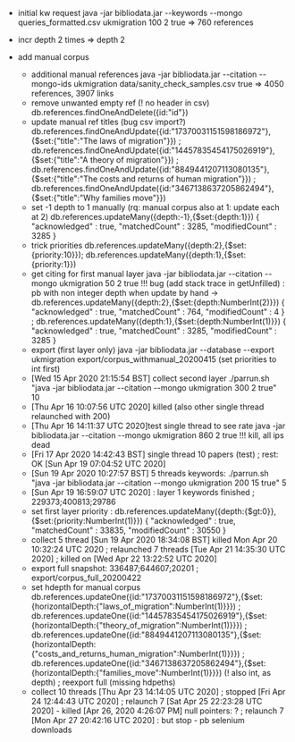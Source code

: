 
* initial kw request java -jar bibliodata.jar --keywords --mongo queries_formatted.csv ukmigration 100 2 true
  => 760 references
* incr depth 2 times => depth 2

* add manual corpus
  -  additional manual references java -jar bibliodata.jar --citation --mongo-ids ukmigration data/sanity_check_samples.csv true 
  => 4050 references, 3907 links
  -  remove unwanted empty ref (! no header in csv) db.references.findOneAndDelete({id:"id"})
  -  update manual ref titles (bug csv import?) db.references.findOneAndUpdate({id:"17370031151598186972"},{$set:{"title":"The laws of migration"}}) ; db.references.findOneAndUpdate({id:"14457835454175026919"},{$set:{"title":"A theory of migration"}}) ; db.references.findOneAndUpdate({id:"8849441207113080135"},{$set:{"title":"The costs and returns of human migration"}}) ; db.references.findOneAndUpdate({id:"3467138637205862494"},{$set:{"title":"Why families move"}})
  - set -1 depth to 1 manually (rq: manual corpus also at 1: update each at 2) db.references.updateMany({depth:-1},{$set:{depth:1}})
     { "acknowledged" : true, "matchedCount" : 3285, "modifiedCount" : 3285 }
  - trick priorities db.references.updateMany({depth:2},{$set:{priority:10}}); db.references.updateMany({depth:1},{$set:{priority:1}})
  - get citing for first manual layer java -jar bibliodata.jar --citation --mongo ukmigration 50 2 true 
    !!! bug (add stack trace in getUnfilled) : pb with non integer depth when update by hand ->  db.references.updateMany({depth:2},{$set:{depth:NumberInt(2)}})
     { "acknowledged" : true, "matchedCount" : 764, "modifiedCount" : 4 } ; db.references.updateMany({depth:1},{$set:{depth:NumberInt(1)}})
     { "acknowledged" : true, "matchedCount" : 3285, "modifiedCount" : 3285 }
  - export (first layer only) java -jar bibliodata.jar --database --export ukmigration export/corpus_withmanual_20200415 (set priorities to int first)
  - [Wed 15 Apr 2020 21:15:54 BST] collect second layer ./parrun.sh "java -jar bibliodata.jar --citation --mongo ukmigration 300 2 true" 10
  - [Thu Apr 16 10:07:56 UTC 2020] killed (also other single thread relaunched with 200)
  - [Thu Apr 16 14:11:37 UTC 2020]test single thread to see rate  java -jar bibliodata.jar --citation --mongo ukmigration 860 2 true !!! kill, all ips dead
  - [Fri 17 Apr 2020 14:42:43 BST] single thread 10 papers (test) ; rest: OK [Sun Apr 19 07:04:52 UTC 2020]
  - [Sun 19 Apr 2020 10:27:57 BST] 5 threads keywords: ./parrun.sh "java -jar bibliodata.jar --citation --mongo ukmigration 200 15 true" 5
  - [Sun Apr 19 16:59:07 UTC 2020] : layer 1 keywords finished ; 229373;400813;29786
  - set first layer priority : db.references.updateMany({depth:{$gt:0}},{$set:{priority:NumberInt(1)}})
     { "acknowledged" : true, "matchedCount" : 33835, "modifiedCount" : 30550 }
  - collect 5 thread [Sun 19 Apr 2020 18:34:08 BST] killed Mon Apr 20 10:32:24 UTC 2020 ; relaunched 7 threads [Tue Apr 21 14:35:30 UTC 2020] ; killed on [Wed Apr 22 13:22:52 UTC 2020]
  - export full snapshot: 336487;644607;20201 ; export/corpus_full_20200422 
  - set hdepth for manual corpus db.references.updateOne({id:"17370031151598186972"},{$set:{horizontalDepth:{"laws_of_migration":NumberInt(1)}}}) ; db.references.updateOne({id:"14457835454175026919"},{$set:{horizontalDepth:{"theory_of_migration":NumberInt(1)}}}) ; db.references.updateOne({id:"8849441207113080135"},{$set:{horizontalDepth:{"costs_and_returns_human_migration":NumberInt(1)}}}) ; db.references.updateOne({id:"3467138637205862494"},{$set:{horizontalDepth:{"families_move":NumberInt(1)}}}) (! also int, as depth) ; reexport full (missing hdpeths) 
  - collect 10 threads [Thu Apr 23 14:14:05 UTC 2020] ; stopped [Fri Apr 24 12:44:43 UTC 2020] ; relaunch 7 [Sat Apr 25 22:23:28 UTC 2020] - killed [Apr 26, 2020 4:26:07 PM] null pointers: ? ; relaunch 7 [Mon Apr 27 20:42:16 UTC 2020] : but stop - pb selenium downloads

